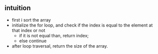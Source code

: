 ## intuition 
* first i sort the array 
* initialize the for loop,  and check if the index is equal to the element at that index or not 
  - if it is not equal than, return index;
  - else continue
* after loop traversal, return the size of the array.